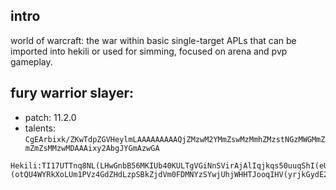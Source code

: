 ## intro

world of warcraft: the war within basic single-target APLs that can be imported into hekili or used for simming, focused on arena and pvp gameplay.

## fury warrior slayer:
- patch: 11.2.0
- talents: `CgEArbixk/ZKwTdpZGVHeylmLAAAAAAAAAQjZMzwM2YMmZswMzMmhZMzstNGzMWGMmZmZmZsMMzwMDAAAixy2AbgJYGmAzwGA`
```
Hekili:TI17UTTnq8NL(LHwGnbB56MKIUb40KULTgVGiNnSVirAjAlIqjkqs50uuqShI(eUNKDuuwwwMY)POgW2sKNU)X7(D3PWHHZcdsWks4u)b(JhCU)fE(JgnWFuyG65csyqbo(r8s4ICCg8BCPuXZKWhSeB29zghNy4IKxkIbkcdMxszQBYdN7G1(NncyTSGeho9m)WGuAscXskrghgmlLk1iZxSgvlBnIVaUpwr55AeJkvW2l4cn63ipszupqpe8fuwL0xresGqhs9jSiNMVuggCtwbxOijA04om2t)7HbvxvztG1IP5eJboTYxrYXZzW9xggyFUWaAwbjpbyC0kASIlE2AlcAHD)FU5Jgf8qWSj3m96R0ORMC7KF9AnAZ2G3vqvebfCSkmJKR82H3E1kGg9dAukbZuPEfXkn6DA0BgeQaZUJAUHNRWWFWYapeGBnkJkLaR1OV8fnQzZQTIXfBmqboRWecamF0HzEmopI8jsCPIuPKjK5Llw4LHfpssIGJT6Dbw7bE34h1OFb8mJ2iV6N2iVxBK36155sgUCzQQTkaen(WkvLrLuM52QEZHzqlRYPIEwVSOY6NZ48Kyb(ZKES5kcuPuHuzy35TTBq5nraajp1XYVOnzTzXwKPmkHz1VtbXx(W9bZ(Eg4o2zGBJ5tIFKrKYC4BBj9cnQY32EFVYI9hMU(HWRWkSWqEJCSlTtuNkTmpHi4LYibh2F)XEoIv3v428VADT)GVDj3vWB3ip7Lrz8vG33aS2juSJ7YM93NpzoddHbW5xwtu5rNNCkz)(otQU4WYRkXoLUm1PVz4GdZHdLzpSBkZjdVm0FDMNYzSYwjUhjWHHTJooqIHV(yrjkGydE2CStKITGd(qP4zn6VXcb1uh(Uv3PrtU7JA0pPrZsjvBb)qbbbvwho0ZhQ9bf9Pyg9ZydpElSaaIeWWpte1LZNia59JWICgh(nfCamGx3HvXPV1YgVbM7n(HPq)iWIU0K)7F)6gohmsJEP9rFvBqlG27V(9)5TxoPdwwJNcRuqIKmLxQAWNA2e6YGaX0Ii4yj303thFPsqZFKu1grVGU10meA0GXvTVVxS3z3FZ0)46zb9c)AzHNAOxkwgvkjrM4OJSXGQYerprZt4pvL(2Wo)TzxxtWVJj4Fqu4Eu0TLQDVyoNbku(r44wdEFqP6VhP6VFP6YwvMJSf4sMZuN9ajROzqe(7Gt2bEJTyXazKmtn0eQn2cY5HAKHbgTLVyr0Y4eJm6pi5QR)WKh(iew)Y7U)MBNC))8k3r4XPyHfIQ)yd3AJ)4nCjfkosJJyeSZAVRjROmlJW2Xko0jMffSvQ421N6KJ2TCmhOvsuBEG1H6MRyLeZHyz1nIO6bCAxoOdySS0mSsucbdnVSU0PY4dvEB1sJbIECTiIimjWQf4Q)26m7HcZ8rB69ggRHaJVa4zlegLXr3bNUbTDZ(7T)Iw9cuVMGKbZ)iTMeCIbfY)KRMooD1AZygo8sB0rr18FMAEdho2vpiFJs22YWXk6bdC1oY3OOT9jCKI(8Xo7J50fTjfHLezhey)sxXxU00yunaOScDC3gx3PXOtxPAxV5ak1r3766gUA0S5Ta8WmwK9MiZq(DYhFpSTgjlNBFbavVhGAnTPCEtJx7VsAB3DNbS32O7x1AjD7PwtVCoqx39XBLN3JwbNQVOhTQLS38oqu2cD4svkhMd6VaKktmYtvdnPcd)))
```
